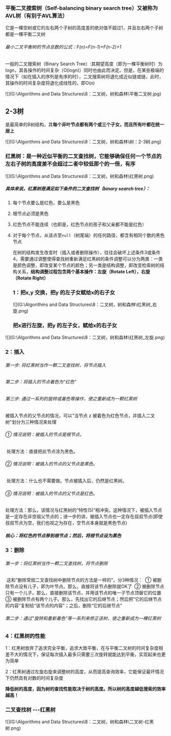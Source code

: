 ### 平衡二叉搜索树（Self-balancing binary search tree）又被称为AVL树（有别于AVL算法）

它是一棵空树或它的左右两个子树的高度差的绝对值不超过1，并且左右两个子树都是一棵平衡二叉树

###### 最小二叉平衡树的节点总数的公式：F(n)=F(n-1)+F(n-2)+1 

一般的二叉搜索树（Binary Search Tree）:其期望高度（即为一棵平衡树时）为logn，其各操作的时间复杂（O(logn)）同时也由此而决定。但是，在某些极端的情况下（如在插入的序列是有序的时），二叉搜索树将退化成近似链或链，此时，其操作的时间复杂度将退化成线性的，即O(n)

![](G:\Algorithms and Data Structures\8：二叉树，树和森林\平衡二叉树.jpg)



## 2-3树

是最简单的B树结构，其**每个非叶节点都有两个或三个子女，而且所有叶都在统一层上**

![](G:\Algorithms and Data Structures\8：二叉树，树和森林\树：2-3树.png)





### 红黑树：是一种近似平衡的二叉查找树，它能够确保任何一个节点的左右子树的高度差不会超过二者中较低那个的一倍，有序

![](G:\Algorithms and Data Structures\8：二叉树，树和森林\红黑树.png)

##### 具体来说，红黑树是满足如下条件的二叉查找树（binary search tree）：

1. 每个节点要么是红色，要么是黑色

2. 根节点必须是黑色

3. 红色节点不能连续（也即是，红色节点的孩子和父亲都不能是红色）

4. 对于每个节点，从该点至`null`（树尾端）的任何路径，都含有相同个数的黑色节点

   在树的结构发生改变时（插入或者删除操作），往往会破坏上述条件3或条件4，需要通过调整使得查找树重新满足红黑树的条件调整可以分为两类：一类是颜色调整，即改变某个节点的颜色；另一类是结构调整，即改变检索树的结构关系，**结构调整过程包含两个基本操作：左旋（Rotate Left），右旋（Rotate Right）**

   ### 1：把x,y 交换，把y 的左子女赋给x的右子女

   ![](G:\Algorithms and Data Structures\8：二叉树，树和森林\红黑树_右旋.png)

   ### 把x进行左旋，把y 的左子女，赋给x的右子女

![](G:\Algorithms and Data Structures\8：二叉树，树和森林\红黑树_左旋.png)

### 2：插入

###### 第一步: 将红黑树当作一颗二叉查找树，将节点插入

###### 第二步：将插入的节点着色为"红色"

###### 第三步: 通过一系列的旋转或着色等操作，使之重新成为一颗红黑树

被插入节点的父节点的情况，可以"当节点 z 被着色为红色节点，并插入二叉树"划分为三种情况来处理

###### ①  情况说明：被插入的节点是根节点。

​    处理方法：直接把此节点涂为黑色。

###### ②  情况说明：被插入的节点的父节点是黑色。

​    处理方法：什么也不需要做。节点被插入后，仍然是红黑树。

###### ③  情况说明：被插入的节点的父节点是红色。

​    处理方法：那么，该情况与红黑树的“特性(5)”相冲突。这种情况下，被插入节点是一定存在非空祖父节点的；进一步的讲，被插入节点也一定存在叔叔节点(即使叔叔节点为空，我们也视之为存在，空节点本身就是黑色节点)

##### 核心：将红色的节点移到根节点；然后，将根节点设为黑色

### 3：删除

###### 第一步：将红黑树当作一颗二叉查找树，将节点删除

​       这和"删除常规二叉查找树中删除节点的方法是一样的"。分3种情况：
​       ① 被删除节点没有儿子，即为叶节点。那么，直接将该节点删除就OK了
​       ② 被删除节点只有一个儿子。那么，直接删除该节点，并用该节点的唯一子节点顶替它的位置
​       ③ 被删除节点有两个儿子。那么，先找出它的后继节点；然后把“它的后继节点的内容”复制给“该节点的内容”；之后，删除“它的后继节点”

###### 第二步：通过"旋转和重新着色"等一系列来修正该树，使之重新成为一棵红黑树

###### 

### 4：红黑树的性能

1：红黑树放弃了追求完全平衡，追求大致平衡，在与平衡二叉树的时间复杂度相差不大的情况下，保证每次插入最多只需要三次旋转就能达到平衡，实现起来也更为简单

2：红黑树通过左旋右旋来调整树的高度，从而提高查询效率，它能保证最坏情况下仍然具有对数的时间复杂度

**降低树的高度，因为树的查找性能取决于树的高度。所以树的高度越低搜索的效率越高！**



### 二叉查找树 ---红黑树

![](G:\Algorithms and Data Structures\8：二叉树，树和森林\二叉树-红黑树.png)







